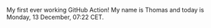 My first ever working GitHub Action!
My name is Thomas and today is Monday, 13 December, 07:22 CET. 
